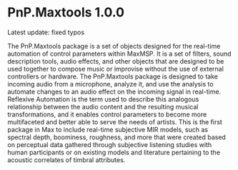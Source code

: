 # PnP.Maxtools 1.0.0

Latest update: fixed typos

The PnP.Maxtools package is a set of objects designed for the real-time automation of control parameters within MaxMSP. It is a set of filters, sound description tools, audio effects, and other objects that are designed to be used together to compose music or improvise without the use of external controllers or hardware. The PnP.Maxtools package is designed to take incoming audio from a microphone, analyze it, and use the analysis to automate changes to an audio effect on the incoming signal in real-time. Reflexive Automation is the term used to describe this analogous relationship between the audio content and the resulting musical transformations, and it enables control parameters to become more multifaceted and better able to serve the needs of artists. This is the first package in Max to include real-time subjective MIR models, such as spectral depth, boominess, roughness, and more that were created based on perceptual data gathered through subjective listening studies with human participants or on existing models and literature pertaining to the acoustic correlates of timbral attributes.
